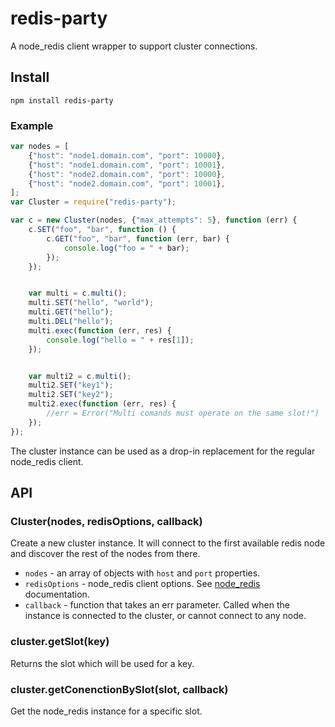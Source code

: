 # redis-party

A node\_redis client wrapper to support cluster connections.

## Install

    npm install redis-party

### Example

```javascript
var nodes = [
    {"host": "node1.domain.com", "port": 10000},
    {"host": "node1.domain.com", "port": 10001},
    {"host": "node2.domain.com", "port": 10000},
    {"host": "node2.domain.com", "port": 10001},
];
var Cluster = require("redis-party");

var c = new Cluster(nodes, {"max_attempts": 5}, function (err) {
    c.SET("foo", "bar", function () {
        c.GET("foo", "bar", function (err, bar) {
            console.log("foo = " + bar);
        });
    });


    var multi = c.multi();
    multi.SET("hello", "world");
    multi.GET("hello");
    multi.DEL("hello");
    multi.exec(function (err, res) {
        console.log("hello = " + res[1]);
    });


    var multi2 = c.multi();
    multi2.SET("key1");
    multi2.SET("key2");
    multi2.exec(function (err, res) {
        //err = Error("Multi comands must operate on the same slot!")
    });
});
```

The cluster instance can be used as a drop-in replacement for the regular node\_redis client.

## API

### Cluster(nodes, redisOptions, callback)

Create a new cluster instance. It will connect to the first available redis node and discover the rest of the nodes from there.

* `nodes` - an array of objects with `host` and `port` properties.
* `redisOptions` - node\_redis client options. See [node\_redis](https://github.com/mranney/node_redis) documentation.
* `callback` - function that takes an err parameter. Called when the instance is connected to the cluster, or cannot connect to any node.

### cluster.getSlot(key)

Returns the slot which will be used for a key.

### cluster.getConenctionBySlot(slot, callback)

Get the node\_redis instance for a specific slot.
